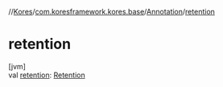 //[Kores](../../../index.md)/[com.koresframework.kores.base](../index.md)/[Annotation](index.md)/[retention](retention.md)

# retention

[jvm]\
val [retention](retention.md): [Retention](../-retention/index.md)
